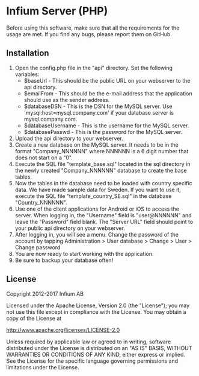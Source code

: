 Infium Server (PHP)
===================
Before using this software, make sure that all the requirements for
the usage are met. If you find any bugs, please report them on
GitHub.

Installation
------------
1. Open the config.php file in the "api" directory. Set the
   following variables:
   - $baseUrl - This should be the public URL on your webserver
     to the api directory.
   - $emailFrom - This should be the e-mail address that the
     application should use as the sender address.
   - $databaseDSN - This is the DSN for the MySQL server. Use
     'mysql:host=mysql.company.com' if your database server is
     mysql.company.com.
   - $databaseUsername - This is the username for the MySQL server.
   - $databasePasswd - This is the password for the MySQL server.
2. Upload the api directory to your webserver.
3. Create a new database on the MySQL server. It needs to be in the
   format "Company_NNNNNN" where NNNNNN is a 6 digit number that does
   not start on a "0".
4. Execute the SQL file "template_base.sql" located in the sql
   directory in the newly created "Company_NNNNNN" database to create
   the base tables.
5. Now the tables in the database need to be loaded with country
   specific data. We have made sample data for Sweden. If you want
   to use it, execute the SQL file "template_country_SE.sql" in the
   database "Country_NNNNNN".
6. Use one of the client applications for Android or iOS to access
   the server. When logging in, the "Username" field is "user@NNNNNN"
   and leave the "Password" field blank. The "Server URL" field should
   point to your public api directory on your webserver.
7. After logging in, you will see a menu. Change the password of the
   account by tapping Administration > User database > Change >
   User > Change password
8. You are now ready to start working with the application.
9. Be sure to backup your database often!

License
-------
Copyright 2012-2017 Infium AB

Licensed under the Apache License, Version 2.0 (the "License");
you may not use this file except in compliance with the License.
You may obtain a copy of the License at

<http://www.apache.org/licenses/LICENSE-2.0>

Unless required by applicable law or agreed to in writing, software
distributed under the License is distributed on an "AS IS" BASIS,
WITHOUT WARRANTIES OR CONDITIONS OF ANY KIND, either express or implied.
See the License for the specific language governing permissions and
limitations under the License.
